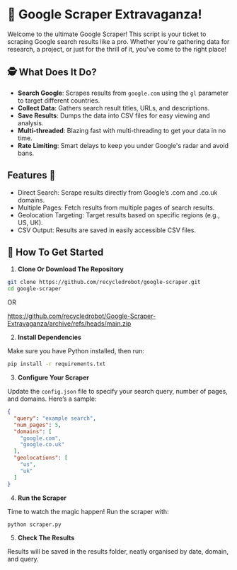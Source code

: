 # 🚀 Google Scraper Extravaganza!

Welcome to the ultimate Google Scraper! This script is your ticket to scraping Google search results like a pro. Whether you're gathering data for research, a project, or just for the thrill of it, you've come to the right place!

## 🕵 What Does It Do?

- **Search Google**: Scrapes results from `google.com` using the `gl` parameter to target different countries.
- **Collect Data**: Gathers search result titles, URLs, and descriptions.
- **Save Results**: Dumps the data into CSV files for easy viewing and analysis.
- **Multi-threaded**: Blazing fast with multi-threading to get your data in no time.
- **Rate Limiting**: Smart delays to keep you under Google's radar and avoid bans.

## Features 🎉

- Direct Search: Scrape results directly from Google’s .com and .co.uk domains.
- Multiple Pages: Fetch results from multiple pages of search results.
- Geolocation Targeting: Target results based on specific regions (e.g., US, UK).
- CSV Output: Results are saved in easily accessible CSV files.

## 🔧 How To Get Started

1. **Clone Or Download The Repository**


```bash
git clone https://github.com/recycledrobot/google-scraper.git
cd google-scraper
```

OR

https://github.com/recycledrobot/Google-Scraper-Extravaganza/archive/refs/heads/main.zip


2. **Install Dependencies**

Make sure you have Python installed, then run:

```bash
pip install -r requirements.txt
```

3. **Configure Your Scraper**

Update the `config.json` file to specify your search query, number of pages, and domains. Here’s a sample:

```json
{
  "query": "example search",
  "num_pages": 5,
  "domains": [
    "google.com",
    "google.co.uk"
  ],
  "geolocations": [
    "us",
    "uk"
  ]
}
```

4. **Run the Scraper**

Time to watch the magic happen! Run the scraper with:

```bash
python scraper.py
```

5. **Check The Results**

Results will be saved in the results folder, neatly organised by date, domain, and query.
